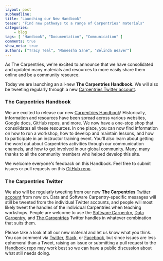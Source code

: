```yaml
---
layout: post
subheadline:
title: "Launching our New Handbook"
teaser: "Find new pathways to a range of Carpentries' materials"
categories:
    - blog
tags: [ "Handbook", "Documentation", "Communication" ]
comments: true
show_meta: true
authors: ["Tracy Teal", "Maneesha Sane", "Belinda Weaver"]
---
```


As The Carpentries, we're excited to announce that we have consolidated and updated many
materials and resources to more easily share them online and be a community resource.

Today we are launching an all-new **The Carpentries Handbook**. We will also be tweeting regularly through a
new [Carpentries Twitter account](https://twitter.com/thecarpentries).

### The Carpentries Handbook

We are excited to release our new [Carpentries Handbook](http://docs.carpentries.org/)! Historically, information and resources
have been spread across various websites, Google docs, GitHub repos, and more. We now have a one-stop shop
that consolidates all these resources. In one place, you can now find information on how to run a workshop,
how to develop and maintain lessons, and how to participate in an instructor training event.
You'll also learn about getting the word out about Carpentries activities through our communication channels,
and how to get involved in our global community. Many, many thanks to all the community members who helped develop this site.

We welcome everyone's feedback on this Handbook. Feel free to submit issues or pull
requests on this [GitHub repo](https://github.com/carpentries/handbook/).

### The Carpentries Twitter

We also will be regularly tweeting from our new **The Carpentries** [Twitter account](https://twitter.com/thecarpentries) from now on.
Data and Software Carpentry-specific messages will still be tweeted from the individual Twitter accounts, and people will most likely tweet the handles of the
individual Carpentries when teaching workshops. People are welcome to use the [Software Carpentry](https://twitter.com/swcarpentry),
[Data Carpentry](https://twitter.com/datacarpentry), and [The Carpentries](https://twitter.com/thecarpentries) Twitter handles
in whatever combination that suits them.

Please take a look at all our new material and let us know what you think. You can comment
via [Twitter](https://twitter.com/thecarpentries),
[Slack](https://swc-slack-invite.herokuapp.com), or [Facebook](https://www.facebook.com/carpentries), but since
issues are less ephemeral than a Tweet, raising an issue or submitting a pull request
to the [Handbook repo](https://github.com/carpentries/handbook) may work best
so we can have a public discussion about what still needs doing.
